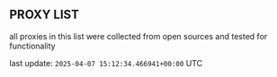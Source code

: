 ## PROXY LIST

all proxies in this list were collected from open sources and tested for functionality

last update: `2025-04-07 15:12:34.466941+00:00` UTC